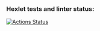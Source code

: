 ### Hexlet tests and linter status:
[![Actions Status](https://github.com/lov3catch/devops-for-programmers-project-lvl1/workflows/hexlet-check/badge.svg)](https://github.com/lov3catch/devops-for-programmers-project-lvl1/actions)